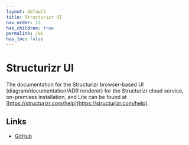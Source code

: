 ```yaml
---
layout: default
title: Structurizr UI
nav_order: 15
has_children: true
permalink: /ui
has_toc: false
---
```


# Structurizr UI

The documentation for the Structurizr browser-based UI (diagram/documentation/ADR renderer) 
for the Structurizr cloud service, on-premises installation, and Lite
can be found at [https://structurizr.com/help](https://structurizr.com/help).

## Links

- [GitHub](https://github.com/structurizr/ui)
